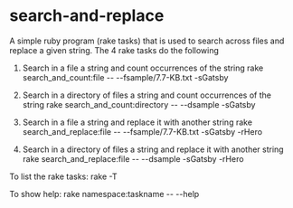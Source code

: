 # search-and-replace

A simple ruby program (rake tasks) that is used to search across files and replace a given string. The 4 rake tasks do the following

1. Search in a file a string and count occurrences of the string
rake search_and_count:file -- --fsample/7.7-KB.txt -sGatsby

2. Search in a directory of files a string and count occurrences of the string
rake search_and_count:directory -- --dsample -sGatsby

3. Search in a file a string and replace it with another string
rake search_and_replace:file -- --fsample/7.7-KB.txt -sGatsby -rHero

4. Search in a directory of files a string and replace it with another string
rake search_and_replace:file -- --dsample -sGatsby -rHero

To list the rake tasks: rake -T

To show help: rake namespace:taskname -- --help